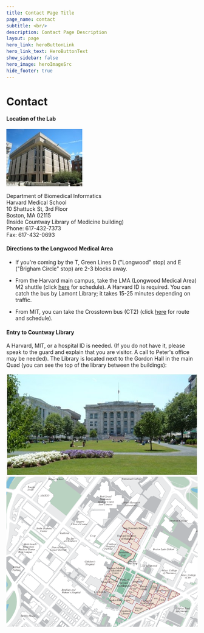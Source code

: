 ```yaml
---
title: Contact Page Title
page_name: contact
subtitle: <br/>
description: Contact Page Description
layout: page
hero_link: heroButtonLink
hero_link_text: HeroButtonText
show_sidebar: false
hero_image: heroImageSrc
hide_footer: true
---
```


# Contact

#### Location of the Lab


![Countway Library](/img/countway.jpg)

Department of Biomedical Informatics<br>
Harvard Medical School<br>
10 Shattuck St, 3rd Floor<br>
Boston, MA 02115<br>
(Inside Countway Library of Medicine building)<br>
Phone: 617-432-7373<br>
Fax: 617-432-0693<br>

#### Directions to the Longwood Medical Area

- If you're coming by the T, Green Lines D ("Longwood" stop) and E ("Brigham Circle" stop) are 2-3 blocks away.

- From the Harvard main campus, take the LMA (Longwood Medical Area) M2 shuttle (click [here](http://www.masco.org/transit/ptsM2.htm) for schedule). A Harvard ID is required. You can catch the bus by Lamont Library; it takes 15-25 minutes depending on traffic.

- From MIT, you can take the Crosstown bus (CT2) (click [here](http://www.mbta.com/traveling_t/schedules_buses_findbus.asp?routenumber=CT2&imageField2.x=60&imageField2.y=14) for route and schedule).

#### Entry to Countway Library

A Harvard, MIT, or a hospital ID is needed. (If you do not have it, please speak to the guard and explain that you are visitor. A call to Peter's office may be needed). The Library is located next to the Gordon Hall in the main Quad (you can see the top of the library between the buildings):

![Harvard Medical School Quad](/img/rsch_sci_env_quad.jpg)
![Map of Longwood](/img/longwoodmap.gif)